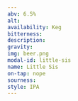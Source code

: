 ```yaml
---
abv: 6.5%
alt:
availability: Keg
bitterness: 
description:
gravity: 
img: beer.png
modal-id: little-sis
name: Little Sis
on-tap: nope
sourness: 
style: IPA
---
```

